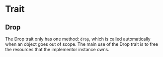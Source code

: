 # Trait

## Drop

The Drop trait only has one method: `drop`, which is called
automatically when an object goes out of scope. The main
use of the Drop trait is to free the resources that the
implementor instance owns.